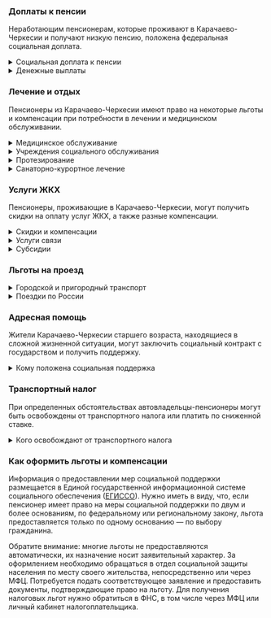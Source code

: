 ### Доплаты к пенсии
Неработающим пенсионерам, которые проживают в Карачаево-Черкесии и получают низкую пенсию, положена федеральная социальная доплата.
<details>
<summary>Социальная доплата к пенсии</summary>

В Карачаево-Черкесии региональный прожиточный минимум пенсионера ниже общефедерального. Поэтому неработающим пенсионерам с низким размером пенсии производится федеральная социальная доплата к пенсии до прожиточного минимума. В 2021 году эта сумма [составляет](https://pfr.gov.ru/grazhdanam/pensionres/soc_doplata/~7905) 10 022 рубля. Для назначения этой выплаты необходимо обращаться в территориальное отделение Пенсионного фонда (ПФР) по месту жительства.
</details>
<details>
<summary>Денежные выплаты</summary>

Если пенсионер относится к льготной категории, ему полагается ежемесячная денежная выплата (ЕДВ), которая регулярно индексируется.

В [Карачаево-Черкесии](https://docs.cntd.ru/document/802041713) ЕДВ ветеранов труда составляет 439 рублей, а ветеранов труда республики — 507 рублей. Труженикам тыла выплачивают 469 рублей в месяц, а жертвам политических репрессий полагается 363 рубля.
</details>

### Лечение и отдых
Пенсионеры из Карачаево-Черкесии имеют право на некоторые льготы и компенсации при потребности в лечении и медицинском обслуживании.
<details>
<summary>Медицинское обслуживание</summary>

Право на обслуживание в поликлиниках и других медицинских учреждениях, к которым они были прикреплены в период работы до выхода на пенсию, сохраняют ветераны труда и труженики тыла Карачаево-Черкесии. Оказание медицинской помощи вне очереди полагается жертвам политических репрессий Карачаево-Черкесии, а также карачаево-черкесским ветеранам труда, труженикам тыла и детям войны.
</details>
<details>
<summary>Учреждения социального обслуживания</summary>

Внеочередной приём в дома-интернаты для престарелых и инвалидов, учреждения социального обслуживания предоставляют труженикам тыла, а также реабилитированным и пострадавшим от репрессий, а также детям войны.
</details>
<details>
<summary>Протезирование</summary>

В [Карачаево-Черкесии](https://docs.cntd.ru/document/802041713) ветеранам труда, труженикам тыла и реабилитированным пенсионерам полагается бесплатное изготовление и ремонт зубных протезов. Льгота не распространяется на оплату стоимости драгоценных металлов и металлокерамики. В Карачаево-Черкесии тружеников тыла бесплатно обеспечивают другими протезами и протезно-ортопедическими изделиями, а реабилитированным пенсионерам полагается льготное обеспечение протезно-ортопедическими изделиями.
</details>
<details>
<summary>Санаторно-курортное лечение</summary>

Право на первоочередное получение путёвок на санаторно-курортное лечение и отдых имеют реабилитированные и пострадавшие от репрессий пенсионеры [Карачаево-Черкесии](https://docs.cntd.ru/document/802054670).
</details>

### Услуги ЖКХ
Пенсионеры, проживающие в Карачаево-Черкесии, могут получить скидки на оплату услуг ЖКХ, а также разные компенсации. 
<details>
<summary>Скидки и компенсации</summary>

В [Карачаево-Черкесии](https://docs.cntd.ru/document/802054670) ветеранам труда и жертвам политических репрессий выплачивают компенсацию в размере 50% расходов на оплату жилого помещения и коммунальных услуг. Компенсация предоставляется в пределах утверждённых нормативов потребления. Льгота по оплате жилья распространяется на членов семьи реабилитированных пенсионеров, а также иждивенцев карачаево-черкесских ветеранов труда.

Одинокие неработающие пенсионеры по достижении 70 лет освобождаются от взносов на капремонт на 50%, а с 80-летнего возраста — полностью. Льгота распространяется также на граждан указанного возраста, семья которых состоит из неработающих граждан пенсионного возраста (мужчины — старше 60 лет, женщины — 55 лет) и (или) инвалидов I и II групп. 
</details>
<details>
<summary>Услуги связи</summary>

Право на первоочередную установку телефона имеют жертвы политических репрессий, ветераны труда в Карачаево-Черкесии. Реабилитированным пенсионерам в Карачаево-Черкесии телефон устанавливается бесплатною.
</details>
<details>
<summary>Субсидии</summary>

Пенсионеры могут оформить субсидию на оплату жилищно-коммунальных услуг, если они тратят на них свыше 22% совокупного дохода семьи.
</details>

### Льготы на проезд
<details>
<summary> Городской и пригородный транспорт</summary>

В [Карачаево-Черкесии](https://docs.cntd.ru/document/802041713) ветераны труда и труженики тыла проезд на железнодорожном транспорте пригородного сообщения республиканского значения оплачивают в размере 50% стоимости. На проезд всеми видами городского пассажирского транспорта (кроме такси), автомобильным транспортом общего пользования пригородных и междугородных маршрутов республиканского значения ветераны труда и труженики тыла могут приобрести единый льготный проездной билет. Жертвы политических репрессий такой проездной могут купить на проезд всеми видами городского пассажирского транспорта (кроме такси), автомобильным транспортом общего пользования в пределах административного района проживания, а также на проезд в автобусах пригородных маршрутов. Труженики тыла имеют право на внеочередное приобретение билетов на все виды транспорта.
</details>
<details>
<summary> Поездки по России</summary>

Реабилитированным пенсионерам [Карачаево-Черкесии](https://docs.cntd.ru/document/802054670) один раз в год предоставляется право бесплатного проезда (туда и обратно) по территории Российской Федерации железнодорожным транспортом. При поездке в районы, не имеющие железнодорожного сообщения, можно приобрести билеты со скидкой 50% от стоимости проезда водным, воздушным или междугородным автомобильным транспортом.
</details>

### Адресная помощь
Жители Карачаево-Черкесии старшего возраста, находящиеся в сложной жизненной ситуации, могут заключить социальный контракт с государством и получить поддержку.
<details>
<summary>Кому положена социальная поддержка</summary>

Пенсионерам, оказавшимся в трудной жизненной ситуации по не зависящим от них причинам или в связи со стихийным бедствием, экстремальной ситуацией, оказывается адресная помощь. Она предоставляется путём выплаты пособий либо в натуральной форме (обеспечение одеждой, обувью, лекарствами, организация лечения и ухода, проведение ремонта жилья или установка приборов учёта и пр.). С нуждающимися пенсионерами может быть заключён социальный контракт.
</details>

### Транспортный налог
При определенных обстоятельствах автовладельцы-пенсионеры могут быть освобождены от транспортного налога или платить по сниженной ставке. 
<details>
<summary>Кого освобождают от транспортного налога</summary>

В [Карачаево-Черкесии](https://www.nalog.gov.ru/rn77/service/tax/d1098823/) пенсионеры, а также мужчины старше 60 лет, женщины — 55 лет на мотоциклы, мотороллеры и легковые автомобили с мощностью двигателя до 250 л. с. уплачивают 20% от ставки налога на одно транспортное средство. Если пенсионеру или предпенсионеру принадлежит мотоцикл или легковое авто мощностью более 250 л. с., налог уплачивается в следующем размере: за мощность 250 л. с. — 20% ставки, а за превышающую мощность — полная ставка налога. Инвалиды всех категорий не уплачивают налог на одно ТС: мотоциклы, мотороллеры и легковые авто до 300 л. с., а также другие самоходные машины и механизмы на пневматическом и гусеничном ходу. Ветераны и инвалиды Великой Отечественной войны, бывшие несовершеннолетние узники фашизма, чернобыльцы полностью освобождены от налога на одну единицу транспорта независимо от мощности. Не облагаются налогом транспортные средства, оснащённые электрическим двигателем.
</details>

### Как оформить льготы и компенсации 
Информация о предоставлении мер социальной поддержки размещается в Единой государственной информационной системе социального обеспечения ([ЕГИССО](http://egisso.ru/site/client/#/)). Нужно иметь в виду, что, если пенсионер имеет право на меры социальной поддержки по двум и более основаниям, по федеральному или региональному закону, льгота предоставляется только по одному основанию — по выбору гражданина.

Обратите внимание: многие льготы не предоставляются автоматически, их назначение носит заявительный характер. За оформлением необходимо обращаться в отдел социальной защиты населения по месту своего жительства, непосредственно или через МФЦ. Потребуется подать соответствующее заявление и предоставить документы, подтверждающие право на льготу. Для получения налоговых льгот нужно обратиться в ФНС, в том числе через МФЦ или личный кабинет налогоплательщика.
